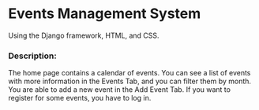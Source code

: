 # Events Management System
Using the Django framework, HTML, and CSS.

### Description:
The home page contains a calendar of events. You can see a list of events with more information in the Events Tab, and you can filter them by month. 
You are able to add a new event in the Add Event Tab. If you want to register for some events, you have to log in.

